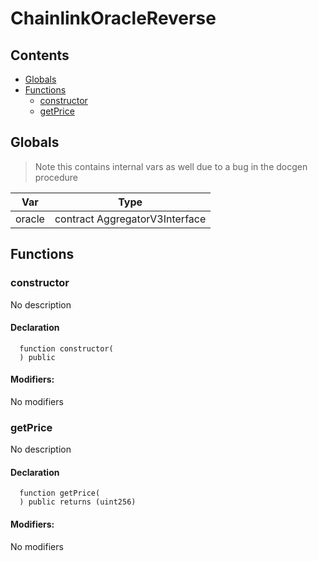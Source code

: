 # ChainlinkOracleReverse





## Contents
<!-- START doctoc generated TOC please keep comment here to allow auto update -->
<!-- DON'T EDIT THIS SECTION, INSTEAD RE-RUN doctoc TO UPDATE -->

- [Globals](#globals)
- [Functions](#functions)
  - [constructor](#constructor)
  - [getPrice](#getprice)

<!-- END doctoc generated TOC please keep comment here to allow auto update -->

## Globals

> Note this contains internal vars as well due to a bug in the docgen procedure

| Var | Type |
| --- | --- |
| oracle | contract AggregatorV3Interface |



## Functions

### constructor
No description


#### Declaration
```solidity
  function constructor(
  ) public
```

#### Modifiers:
No modifiers



### getPrice
No description


#### Declaration
```solidity
  function getPrice(
  ) public returns (uint256)
```

#### Modifiers:
No modifiers





